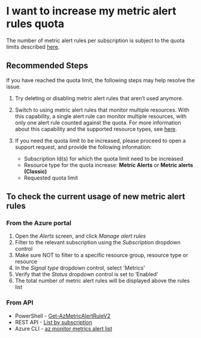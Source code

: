 <properties
	pageTitle="I want to increase my metric alert rules quota"
	description="I want to increase my metric alert rules quota"
	infoBubbleText="Some suggestions have been found to help solve your metric alert issue more quickly"
	service="microsoft.insights"
	resource="metricalerts"
	authors="harelbr"
	ms.author="harelbr"
	displayOrder="1"
	articleId="alerts-quota-metric"
	diagnosticScenario=""
	selfHelpType="generic"
	supportTopicIds="32739797,32739792"
	resourceTags=""
	productPesIds="15454"
	cloudEnvironments="public,fairfax,mooncake,usnat,ussec"
	ownershipId="AzureMonitoring_Alerts_ActivityLogAndMetricAlerts"
/>

# I want to increase my metric alert rules quota

The number of metric alert rules per subscription is subject to the quota limits described [here](https://docs.microsoft.com/azure/azure-monitor/service-limits).

## **Recommended Steps**

If you have reached the quota limit, the following steps may help resolve the issue.

1. Try deleting or disabling metric alert rules that aren’t used anymore.
2. Switch to using metric alert rules that monitor multiple resources. With this capability, a single alert rule can monitor multiple resources, with only one alert rule counted against the quota. For more information about this capability and the supported resource types, see [here](https://docs.microsoft.com/azure/azure-monitor/platform/alerts-metric-overview#monitoring-at-scale-using-metric-alerts-in-azure-monitor).
3. If you need the quota limit to be increased, please proceed to open a support request, and provide the following information:

    - Subscription Id(s) for which the quota limit need to be increased
    - Resource type for the quota increase: **Metric Alerts** or **Metric alerts (Classic)**
    - Requested quota limit


## To check the current usage of new metric alert rules
	
### From the Azure portal

1. Open the *Alerts* screen, and click *Manage alert rules*
2. Filter to the relevant subscription using the *Subscription* dropdown control
3. Make sure NOT to filter to a specific resource group, resource type or resource
4. In the *Signal type* dropdown control, select 'Metrics'
5. Verify that the *Status* dropdown control is set to ‘Enabled’
6. The total number of metric alert rules will be displayed above the rules list

### From API
- PowerShell - [Get-AzMetricAlertRuleV2](https://docs.microsoft.com/powershell/module/az.monitor/get-azmetricalertrulev2?view=azps-3.7.0)
- REST API - [List by subscription](https://docs.microsoft.com/rest/api/monitor/metricalerts/listbysubscription)
- Azure CLI - [az monitor metrics alert list](https://docs.microsoft.com/cli/azure/monitor/metrics/alert?view=azure-cli-latest#az-monitor-metrics-alert-list)
